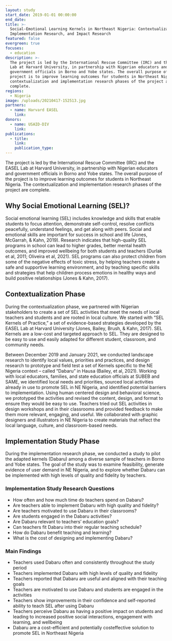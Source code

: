 ```yaml
---
layout: study
start_date: 2019-01-01 00:00:00
end_date:
title: >-
  Social-Emotional Learning Kernels in Northeast Nigeria: Contextualization,
  Implementation Research, and Impact Research
featured: false
evergreen: true
focuses:
  - education
description: >-
  The project is led by the International Rescue Committee (IRC) and the EASEL
  Lab at Harvard University, in partnership with Nigerian educators and
  government officials in Borno and Yobe states. The overall purpose of the
  project is to improve learning outcomes for students in Northeast Nigeria. The
  contextualization and implementation research phases of the project are
  complete. 
regions:
  - Nigeria
image: /uploads/20210417-152513.jpg
partners:
  - name: Harvard EASEL
    link:
donors:
  - name: USAID-DIV
    link:
publications:
  - title:
    link:
    publication_type:
---
```


The project is led by the International Rescue Committee (IRC) and the EASEL Lab at Harvard University, in partnership with Nigerian educators and government officials in Borno and Yobe states. The overall purpose of the project is to improve learning outcomes for students in Northeast Nigeria. The contextualization and implementation research phases of the project are complete.&nbsp;

## Why Social Emotional Learning (SEL)?

Social emotional learning (SEL) includes knowledge and skills that enable students to focus attention, demonstrate self-control, resolve conflicts peacefully, understand feelings, and get along with peers. Social and emotional skills are important for success in school and life (Jones, McGarrah, & Kahn, 2019). Research indicates that high-quality SEL programs in school can lead to higher grades, better mental health outcomes, and improved wellbeing for both students and teachers (Durlak et al, 2011; Oliveira et al, 2021). SEL programs can also protect children from some of the negative effects of toxic stress, by helping teachers create a safe and supportive learning environment, and by teaching specific skills and strategies that help children process emotions in healthy ways and build positive relationships (Jones & Kahn, 2017).&nbsp;

## Contextualization Phase

During the contextualization phase, we partnered with Nigerian stakeholders to create a set of SEL activities that meet the needs of local teachers and students and are rooted in local culture. We started with “SEL Kernels of Practice,” a set of evidence-based strategies developed by the EASEL Lab at Harvard University (Jones, Bailey, Brush, & Kahn, 2017). SEL Kernels are a low-cost and targeted approach to SEL. They are designed to be easy to use and easily adapted for different student, classroom, and community needs.&nbsp;

Between December 2019 and January 2021, we conducted landscape research to identify local values, priorities and practices, and design research to prototype and field test a set of Kernels specific to the NE Nigeria context – called “Dabaru” in Hausa (Bailey, et al, 2021). Working with local educators, families, and state education officials at SUBEB and SAME, we identified local needs and priorities, sourced local activities already in use to promote SEL in NE Nigeria, and identified potential barriers to implementation. Using human centered design and behavioral science, we prototyped the activities and revised the content, design, and format to ensure they would be easy to use. Teachers tried out SEL activities in design workshops and in their classrooms and provided feedback to make them more relevant, engaging, and useful. We collaborated with graphic designers and illustrators in NE Nigeria to create materials that reflect the local language, culture, and classroom-based needs.

## Implementation Study Phase

During the implementation research phase, we conducted a study to pilot the adapted kernels (Dabaru) among a diverse sample of teachers in Borno and Yobe states. The goal of the study was to examine feasibility, generate evidence of user demand in NE Nigeria, and to explore whether Dabaru can be implemented with high levels of quality and fidelity by teachers.&nbsp;

### Implementation Study Research Questions

* How often and how much time do teachers spend on Dabaru?&nbsp;
* Are teachers able to implement Dabaru with high quality and fidelity?&nbsp;
* Are teachers motivated to use Dabaru in their classrooms?&nbsp;
* Are students engaged in the Dabaru activities?&nbsp;
* Are Dabaru relevant to teachers’ education goals?&nbsp;
* Can teachers fit Dabaru into their regular teaching schedule?&nbsp;
* How do Dabaru benefit teaching and learning?&nbsp;
* What is the cost of designing and implementing Dabaru?

### Main Findings

* Teachers used Dabaru often and consistently throughout the study period&nbsp;
* Teachers implemented Dabaru with high levels of quality and fidelity&nbsp;
* Teachers reported that Dabaru are useful and aligned with their teaching goals&nbsp;
* Teachers are motivated to use Dabaru and students are engaged in the activities&nbsp;
* Teachers show improvements in their confidence and self-reported ability to teach SEL after using Dabaru&nbsp;
* Teachers perceive Dabaru as having a positive impact on students and leading to increased positive social interactions, engagement with learning, and wellbeing&nbsp;
* Dabaru are a cost-efficient and potentially costeffective solution to promote SEL in Northeast Nigeria
